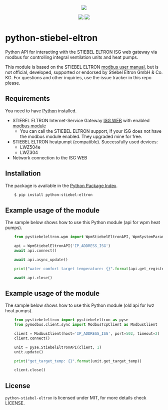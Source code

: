 <p align=center>
    <img src="https://www.stiebel-eltron.de/apps/ste/docroot/images/single/logo-stiebel-eltron.png"/>
</p>
<p align=center>
    <a href="https://pypi.org/project/pystiebeleltron/"><img src="https://img.shields.io/pypi/v/pystiebeleltron.svg"/></a>
    <a href="https://github.com/ThyMYthOS/python-stiebel-eltron/actions/workflows/test-python-package.yml"><img src="https://github.com/ThyMYthOS/python-stiebel-eltron/actions/workflows/test-python-package.yml/badge.svg"/></a>
    <!--a href='https://coveralls.io/github/fucm/python-stiebel-eltron?branch=master'><img src='https://coveralls.io/repos/github/fucm/python-stiebel-eltron/badge.svg?branch=master' alt='Coverage Status' /></a>
  <img src="https://img.shields.io/github/license/ThyMYthOS/python-stiebel-eltron.svg"/></a Maybe use https://github.com/marketplace/actions/coverage-badge-->
</p>

# python-stiebel-eltron
Python API for interacting with the STIEBEL ELTRON ISG web gateway via modbus for controlling integral ventilation units and heat pumps.

This module is based on the STIEBEL ELTRON [modbus user manual](https://www.stiebel-eltron.ch/content/dam/ste/ch/de/downloads/kundenservice/smart-home/Modbus/Modbus%20Bedienungsanleitung.pdf), but is not official, developed, supported or endorsed by Stiebel Eltron GmbH & Co. KG. For questions and other inquiries, use the issue tracker in this repo please.

## Requirements
You need to have [Python](https://www.python.org) installed.

* STIEBEL ELTRON Internet-Service Gateway [ISG WEB](https://www.stiebel-eltron.com/en/home/products-solutions/renewables/controller_energymanagement/internet_servicegateway/isg_web.html) with enabled [modbus module](https://www.stiebel-eltron.ch/de/home/service/smart-home/modbus.html)
  * You can call the STIEBEL ELTRON support, if your ISG does not have the modbus module enabled. They upgraded mine for free.
* STIEBEL ELTRON heatpumpt (compatible). Successfully used devices:
  * LWZ504e
  * LWZ304
* Network connection to the ISG WEB

## Installation
The package is available in the [Python Package Index](https://pypi.python.org/).

```bash
    $ pip install python-stiebel-eltron
```

## Example usage of the module
The sample below shows how to use this Python module (api for wpm heat pumps).

```python
    from pystiebeleltron.wpm import WpmStiebelEltronAPI, WpmSystemParametersRegisters

    api = WpmStiebelEltronAPI('IP_ADDRESS_ISG')
    await api.connect()

    await api.async_update()

    print("water comfort target temperature: {}".format(api.get_register_value(WpmSystemParametersRegisters.COMFORT_TEMPERATURE)))

    await api.close()
```

## Example usage of the module
The sample below shows how to use this Python module (old api for lwz heat pumps).

```python
    from pystiebeleltron import pystiebeleltron as pyse
    from pymodbus.client.sync import ModbusTcpClient as ModbusClient

    client = ModbusClient(host='IP_ADDRESS_ISG', port=502, timeout=2)
    client.connect()

    unit = pyse.StiebelEltronAPI(client, 1)
    unit.update()

    print("get_target_temp: {}".format(unit.get_target_temp))

    client.close()
```

## License

``python-stiebel-eltron`` is licensed under MIT, for more details check LICENSE.
